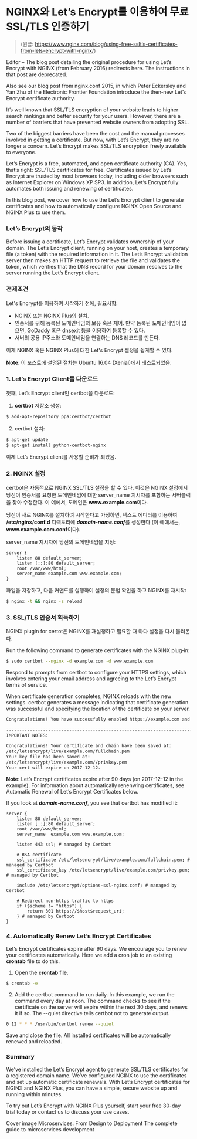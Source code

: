 # NGINX와 Let’s Encrypt를 이용하여 무료 SSL/TLS 인증하기   
> (원글: https://www.nginx.com/blog/using-free-ssltls-certificates-from-lets-encrypt-with-nginx/)

Editor – The blog post detailing the original procedure for using Let’s Encrypt with NGINX (from February 2016) redirects here. The instructions in that post are deprecated.

Also see our blog post from nginx.conf 2015, in which Peter Eckersley and Yan Zhu of the Electronic Frontier Foundation introduce the then‑new Let’s Encrypt certificate authority.

It’s well known that SSL/TLS encryption of your website leads to higher search rankings and better security for your users. However, there are a number of barriers that have prevented website owners from adopting SSL.

Two of the biggest barriers have been the cost and the manual processes involved in getting a certificate. But now, with Let’s Encrypt, they are no longer a concern. Let’s Encrypt makes SSL/TLS encryption freely available to everyone.

Let’s Encrypt is a free, automated, and open certificate authority (CA). Yes, that’s right: SSL/TLS certificates for free. Certificates issued by Let’s Encrypt are trusted by most browsers today, including older browsers such as Internet Explorer on Windows XP SP3. In addition, Let’s Encrypt fully automates both issuing and renewing of certificates.

In this blog post, we cover how to use the Let’s Encrypt client to generate certificates and how to automatically configure NGINX Open Source and NGINX Plus to use them.

### Let’s Encrypt의 동작
Before issuing a certificate, Let’s Encrypt validates ownership of your domain. The Let’s Encrypt client, running on your host, creates a temporary file (a token) with the required information in it. The Let’s Encrypt validation server then makes an HTTP request to retrieve the file and validates the token, which verifies that the DNS record for your domain resolves to the server running the Let’s Encrypt client.

### 전제조건
Let's Encrypt를 이용하여 시작하기 전에, 필요사항: 
- NGINX 또는 NGINX Plus의 설치.
- 인증서를 위해 등록된 도메인네임의 보유 혹은 제어. 만약 등록된 도메인네임이 없으면, GoDaddy 혹은 dnsexit 등을 이용하여 등록할 수 있다.
- 서버의 공용 IP주소와 도메인네임을 연결하는 DNS 레코드를 만든다.

이제 NGINX 혹은 NGINX Plus에 대한 Let's Encrypt 설정을 쉽게할 수 있다.

**Note**: 이 포스트에 설명된 절차는 Ubuntu 16.04 (Xenial)에서 테스트되었음.

### 1. Let’s Encrypt Client를 다운로드
첫째, Let’s Encrypt client인 certbot을 다운로드:
    
1. **certbot** 저장소 생성:
```bash
$ add-apt-repository ppa:certbot/certbot
```
2. certbot 설치:
```bash
$ apt-get update
$ apt-get install python-certbot-nginx
```
이제 Let’s Encrypt client를 사용할 준비가 되었음.

### 2. NGINX 설정 
certbot은 자동적으로 NGINX SSL/TLS 설정을 할 수 있다. 이것은 NGINX 설정에서 당신이 인증서를 요청한 도메인네임에 대한 server_name 지시자를 포함하는 서버블럭을 찾아 수정한다. 이 예에서, 도메인은 **www\.example.com**이다.

당신이 새로 NGINX를 설치하여 시작한다고 가정하면, 텍스트 에디터를 이용하여 **/etc/nginx/conf.d** 디렉토리에 ***domain-name.conf***를 생성한다 (이 예에서는, **www\.example.com.conf**이다).

server_name 지시자에 당신의 도메인네임을 지정:
```nginx
server {
    listen 80 default_server;
    listen [::]:80 default_server;
    root /var/www/html;
    server_name example.com www.example.com;
}
```

파일을 저장하고, 다음 커맨드를 실행하여 설정의 문법 확인을 하고 NGINX를 재시작:
```bash
$ nginx -t && nginx -s reload
```

### 3. SSL/TLS 인증서 획득하기
NGINX plugin for certot은 NGINX를 재설정하고 필요할 때 마다 설정을 다시 불러온다.

Run the following command to generate certificates with the NGINX plug‑in:
```bash
$ sudo certbot --nginx -d example.com -d www.example.com
```
Respond to prompts from certbot to configure your HTTPS settings, which involves entering your email address and agreeing to the Let’s Encrypt terms of service.

When certificate generation completes, NGINX reloads with the new settings. certbot generates a message indicating that certificate generation was successful and specifying the location of the certificate on your server.

```bash
Congratulations! You have successfully enabled https://example.com and https://www.example.com 

-------------------------------------------------------------------------------------
IMPORTANT NOTES: 

Congratulations! Your certificate and chain have been saved at: 
/etc/letsencrypt/live/example.com/fullchain.pem 
Your key file has been saved at: 
/etc/letsencrypt/live/example.com//privkey.pem
Your cert will expire on 2017-12-12.
```
**Note**: Let’s Encrypt certificates expire after 90 days (on 2017-12-12 in the example). For information about automatically renenwing certificates, see Automatic Renewal of Let’s Encrypt Certificates below.

If you look at ***domain‑name.conf***, you see that certbot has modified it:

```nginx
server {
    listen 80 default_server;
    listen [::]:80 default_server;
    root /var/www/html;
    server_name  example.com www.example.com;

    listen 443 ssl; # managed by Certbot

    # RSA certificate
    ssl_certificate /etc/letsencrypt/live/example.com/fullchain.pem; # managed by Certbot
    ssl_certificate_key /etc/letsencrypt/live/example.com/privkey.pem; # managed by Certbot

    include /etc/letsencrypt/options-ssl-nginx.conf; # managed by Certbot

    # Redirect non-https traffic to https
    if ($scheme != "https") {
        return 301 https://$host$request_uri;
    } # managed by Certbot
}
```

### 4. Automatically Renew Let’s Encrypt Certificates
Let’s Encrypt certificates expire after 90 days. We encourage you to renew your certificates automatically. Here we add a cron job to an existing **crontab** file to do this.

1. Open the **crontab** file.

```bash
$ crontab -e
```
2. Add the certbot command to run daily. In this example, we run the command every day at noon. The command checks to see if the certificate on the server will expire within the next 30 days, and renews it if so. The --quiet directive tells certbot not to generate output.

```bash
0 12 * * * /usr/bin/certbot renew --quiet
```
Save and close the file. All installed certificates will be automatically renewed and reloaded.

### Summary
We’ve installed the Let’s Encrypt agent to generate SSL/TLS certificates for a registered domain name. We’ve configured NGINX to use the certificates and set up automatic certificate renewals. With Let’s Encrypt certificates for NGINX and NGINX Plus, you can have a simple, secure website up and running within minutes.

To try out Let’s Encrypt with NGINX Plus yourself, start your free 30-day trial today or contact us to discuss your use cases.

Cover image Microservices: From Design to Deployment
The complete guide to microservices development
